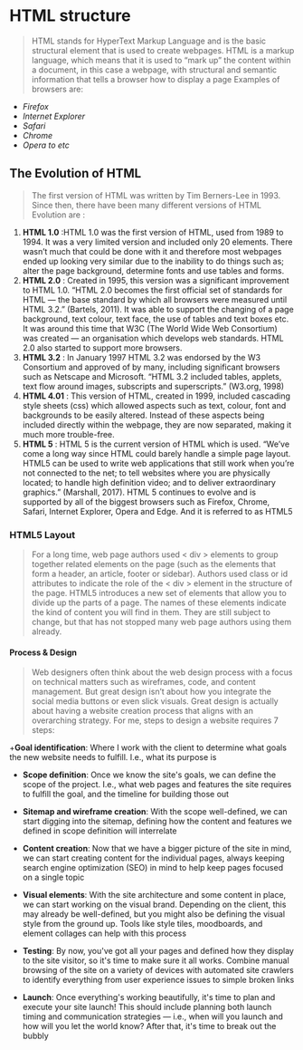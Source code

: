 # HTML structure

> HTML stands for HyperText Markup Language and is the basic structural element that is used to create webpages. HTML is a markup language, which means that it is used to “mark up” the content within a document, in this case a webpage, with structural and semantic information that tells a browser how to display a page
> Examples of browsers are:

* *Firefox*
* *Internet Explorer*
* *Safari*
* *Chrome*
* *Opera to etc*

## The Evolution of HTML

> The first version of HTML was written by Tim Berners-Lee in 1993. Since then, there have been many different versions of HTML Evolution are :

1. **HTML 1.0** :HTML 1.0 was the first version of HTML, used from 1989 to 1994. It was a very limited version and included only 20 elements. There wasn’t much that could be done with it and therefore most webpages ended up looking very similar due to the inability to do things such as; alter the page background, determine fonts and use tables and forms.
2. **HTML 2.0** : Created in 1995, this version was a significant improvement to HTML 1.0. “HTML 2.0 becomes the first official set of standards for HTML — the base standard by which all browsers were measured until HTML 3.2.” (Bartels, 2011). It was able to support the changing of a page background, text colour, text face, the use of tables and text boxes etc. It was around this time that W3C (The World Wide Web Consortium) was created — an organisation which develops web standards. HTML 2.0 also started to support more browsers.
3. **HTML 3.2** : In January 1997 HTML 3.2 was endorsed by the W3 Consortium and approved of by many, including significant browsers such as Netscape and Microsoft. “HTML 3.2 included tables, applets, text flow around images, subscripts and superscripts.” (W3.org, 1998)
4. **HTML 4.01** : This version of HTML, created in 1999, included cascading style sheets (css) which allowed aspects such as text, colour, font and backgrounds to be easily altered. Instead of these aspects being included directly within the webpage, they are now separated, making it much more trouble-free.
5. **HTML 5** : HTML 5 is the current version of HTML which is used. “We’ve come a long way since HTML could barely handle a simple page layout. HTML5 can be used to write web applications that still work when you’re not connected to the net; to tell websites where you are physically located; to handle high definition video; and to deliver extraordinary graphics.” (Marshall, 2017). HTML 5 continues to evolve and is supported by all of the biggest browsers such as Firefox, Chrome, Safari, Internet Explorer, Opera and Edge. And it is referred to as HTML5 <!DOCTYPE html>

### HTML5 Layout

> For a long time, web page authors used < div  > elements to group together related elements on the page (such as the elements that form a header, an article, footer or sidebar). Authors used class or id attributes to indicate the role of the < div > element in the structure of the page.
> HTML5 introduces a new set of elements that allow you to divide up the
parts of a page. The names of these elements indicate the kind of content
you will find in them. They are still subject to change, but that has not
stopped many web page authors using them already.

#### Process & Design

>Web designers often think about the web design process with a focus on technical matters such as wireframes, code, and content management. But great design isn’t about how you integrate the social media buttons or even slick visuals. Great design is actually about having a website creation process that aligns with an overarching strategy.
> For me, steps to design a website requires 7 steps:

+**Goal identification**: Where I work with the client to determine what goals the new website needs to fulfill. I.e., what its purpose is

* **Scope definition**: Once we know the site's goals, we can define the scope of the project. I.e., what web pages and features the site requires to fulfill the goal, and the timeline for building those out

* **Sitemap and wireframe creation**: With the scope well-defined, we can start digging into the sitemap, defining how the content and features we defined in scope definition will interrelate

* **Content creation**: Now that we have a bigger picture of the site in mind, we can start creating content for the individual pages, always keeping search engine optimization (SEO) in mind to help keep pages focused on a single topic

* **Visual elements**: With the site architecture and some content in place, we can start working on the visual brand. Depending on the client, this may already be well-defined, but you might also be defining the visual style from the ground up. Tools like style tiles, moodboards, and element collages can help with this process

* **Testing**: By now, you've got all your pages and defined how they display to the site visitor, so it's time to make sure it all works. Combine manual browsing of the site on a variety of devices with automated site crawlers to identify everything from user experience issues to simple broken links

* **Launch**: Once everything's working beautifully, it's time to plan and execute your site launch! This should include planning both launch timing and communication strategies — i.e., when will you launch and how will you let the world know? After that, it's time to break out the bubbly
